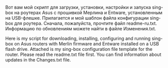 Вот вам мой скрипт для загрузки, установки, настройки и запуска sing-box на роутерах Asus с прошивкой Мерлина и Entware, установленным на USB-флешке. Прилагается и мой шаблон файла конфигурации sing-box для роутера.
Сначала, пожалуйста, прочтите файл readme-ru.txt.
Информацию по обновлениям можете найти в файле Изменения.txt.

Here is my script for downloading, installing, configuring and running sing-box on Asus routers with Merlin firmware and Entware installed on a USB flash drive. Attached is my sing-box configuration file template for the router.
Please read the readme.txt file first.
You can find information about updates in the Changes.txt file.
